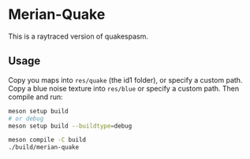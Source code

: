# Merian-Quake

This is a raytraced version of quakespasm.

## Usage

Copy you maps into `res/quake` (the id1 folder), or specify a custom path.
Copy a blue noise texture into `res/blue` or specify a custom path.
Then compile and run:

```bash
meson setup build
# or debug
meson setup build --buildtype=debug

meson compile -C build
./build/merian-quake
```
